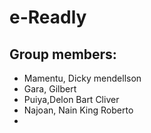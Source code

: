 # e-Readly
## Group members:
- Mamentu, Dicky mendellson
- Gara, Gilbert
- Puiya,Delon Bart Cliver
- Najoan, Nain King Roberto
 -